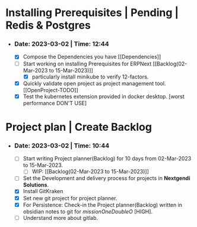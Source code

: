 # Installing Prerequisites | Pending | Redis & Postgres
- ### Date: 2023-03-02 | Time: 12:44 
	- [x] Compose the Dependencies you have [[Dependencies]]
	- [ ] Start working on installing Prerequisites for ERPNext [[Backlog(02-Mar-2023 to 15-Mar-2023)]]  
		- [x] particularly install minikube to verify 12-factors.
	- [x]  Quickly validate open project as project management tool. [[OpenProject-TODO]]
	- [x] Test the kubernetes extension provided in docker desktop. [worst performance DON'T USE]
# Project plan |  Create Backlog
- ### Date: 2023-03-02 | Time: 10:44 
	- [ ] Start writing Project planner(Backlog) for 10 days from 02-Mar-2023 to 15-Mar-2023.
		- [ ] WIP: [[Backlog(02-Mar-2023 to 15-Mar-2023)]]
	- [ ] Set the Development and delivery process for projects in **Nextgendi Solutions**.
	- [x] Install GitKraken
	- [x] Set new git project for project planner.
	- [x] For Persistence: Check-in the Project planner(Backlog) written in obsidian notes to git for *missionOneDoubleO* [HIGH].
	- [ ] Understand more about gitlab.